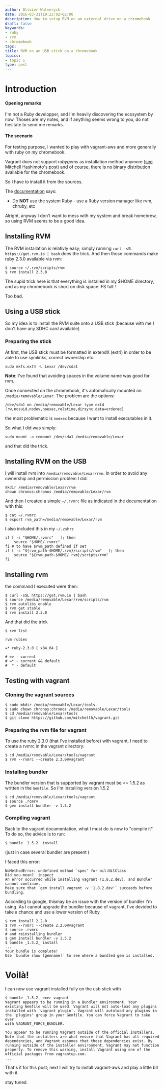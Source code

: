 ```yaml
---
author: Olivier Wulveryck
date: 2016-03-31T10:23:02+02:00
description: How to setup RVM on an external drive on a chromebook
draft: false
keywords:
- ruby
- rvm
- chromebook
tags:
title: RVM on an USB stick on a chromebook
topics:
- topic 1
type: post
---
```


# Introduction

#### Opening remarks

I'm not a Ruby developper, and I'm heavily discovering the ecosystem by now.
Thoses are my notes, and if anything seems wrong to you, do not hesitate to send me remarks.

#### The scenario

For testing purpose, I wanted to play with vagrant-aws and more generally with ruby on my chromebook.

Vagrant does not support _rubygems_ as installation method anymore ([see Mitchell Hashimoto's post](http://mitchellh.com/abandoning-rubygems))
and of course, there is no binary distribution available for the chromebook.

So I have to install it from the sources.

The [documentation](https://github.com/mitchellh/vagrant/wiki/Installing-Vagrant-from-Source) says:

* Do __NOT__ use the system Ruby - use a Ruby version manager like rvm, chruby, etc

Alright, anyway I don't want to mess with my system and break homebrew, so using RVM seems to be a good idea.

## Installing RVM

The RVM installation is relativly easy; simply running `curl -sSL https://get.rvm.io | bash` does the trick.
And then those commands make ruby 2.3.0 available via rvm:

```
$ source ~/.rvm/scripts/rvm  
$ rvm install 2.3.0
```

The supid trick here is that everything is installed in my $HOME directory, and as my chromebook is short on disk space: FS full !

Too bad.

## Using a USB stick

So my idea is to install the RVM suite onto a USB stick (because with me I don't have any SDHC card available).

### Preparing the stick

At first, the USB stick must be formatted in extendX (ext4) in order to be able to use symlinks, correct ownership etc.

```shell
sudo mkfs.ext4 -L Lexar /dev/sda1
```

__Note__: I've found that avoiding spaces in the volume name was good for rvm.


Once connected on the chromebook, it's automatically mounted on `/media/removable/Lexar`.
The problem are the options: 

```shell
/dev/sda1 on /media/removable/Lexar type ext4 (rw,nosuid,nodev,noexec,relatime,dirsync,data=ordered)
```

the most problematic is `noexec` because I want to install executables in it.

So what I did was simply:

`sudo mount -o remount /dev/sda1 /media/removable/Lexar`

and that did the trick.

## Installing RVM on the USB

I will install rvm into `/media/removable/Lexar/rvm`. In order to avoid any ownership and permission problem I did:

```shell
mkdir /media/removable/Lexar/rvm
chown chronos:chronos /media/removable/Lexar/rvm
```

And then I created a simple `~/.rvmrc` file as indicated in the documentation with this:

```shell
$ cat ~/.rvmrc                                          
$ export rvm_path=/media/removable/Lexar/rvm
```

I also included this in my `~/.zshrc`

```shell
if [ -s "$HOME/.rvmrc"   ]; then
    source "$HOME/.rvmrc"
fi # to have $rvm_path defined if set
if [ -s "${rvm_path-$HOME/.rvm}/scripts/rvm"   ]; then
    source "${rvm_path-$HOME/.rvm}/scripts/rvm"
fi
```

## Installing rvm

the command I executed were then:

```
$ curl -sSL https://get.rvm.io | bash
$ source /media/removable/Lexar/rvm/scripts/rvm
$ rvm autolibs enable
$ rvm get stable
$ rvm install 2.3.0
```

And that did the trick

```
$ rvm list

rvm rubies

=* ruby-2.3.0 [ x84_64 ]

# => - current
# =* - current && default
#  * - default
```

## Testing with vagrant

### Cloning the vagrant sources

```shell
$ sudo mkdir /media/removable/Lexar/tools
$ sudo chown chronos:chronos /media/removable/Lexar/tools
$ cd /media/removable/Lexar/tools
$ git clone https://github.com/mitchellh/vagrant.git
```

### Preparing the rvm file for vagrant

To use the ruby 2.3.0 (that I've installed before) with vagrant, I need to create a rvmrc in the vagrant directory:

```
$ cd /media/removable/Lexar/tools/vagrant
$ rvm --rvmrc --create 2.3.0@vagrant
```

### Installing bundler

The bundler version that is supported by vagrant must be <= 1.5.2 as written in the `Gemfile`. So I'm installing version 
1.5.2

```shell
$ cd /media/removable/Lexar/tools/vagrant
$ source .rcmrv
$ gem install bundler -v 1.5.2
```

### Compiling vagrant

Back to the vagrant documentation, what I must do is now to "compile it". To do so, the advice is to run:

```
$ bundle _1.5.2_ install  
```

(just in case several bundler are present )

I faced this error:

```shell
NoMethodError: undefined method `spec' for nil:NilClass
Did you mean?  inspect
An error occurred while installing vagrant (1.8.2.dev), and Bundler cannot continue.
Make sure that `gem install vagrant -v '1.8.2.dev'` succeeds before bundling.
```

According to google, thismay be an issue with the version of bundler I'm using.
As I cannot upgrade the bundler because of vagrant, I've devided to take a chance and use
a lower version of Ruby

```shell
$ rvm install 2.2.0
$ rvm --rvmrc --create 2.2.0@vagrant
$ source .rvmrc
# and reinstalling bundler
$ gem install bundler -v 1.5.2            
$ bundle _1.5.2_ install
...
Your bundle is complete!
Use `bundle show [gemname]` to see where a bundled gem is installed.
```

# Voilà!

I can now use vagrant installed fully on the usb stick with

```shell
$ bundle _1.5.2_ exec vagrant
Vagrant appears to be running in a Bundler environment. Your 
existing Gemfile will be used. Vagrant will not auto-load any plugins
installed with `vagrant plugin`. Vagrant will autoload any plugins in
the 'plugins' group in your Gemfile. You can force Vagrant to take over
with VAGRANT_FORCE_BUNDLER.

You appear to be running Vagrant outside of the official installers.
Note that the installers are what ensure that Vagrant has all required
dependencies, and Vagrant assumes that these dependencies exist. By
running outside of the installer environment, Vagrant may not function
properly. To remove this warning, install Vagrant using one of the
official packages from vagrantup.com.
...
```

That's it for this post; next I will try to install vagrant-aws and play a little bit with it.

stay tuned.

